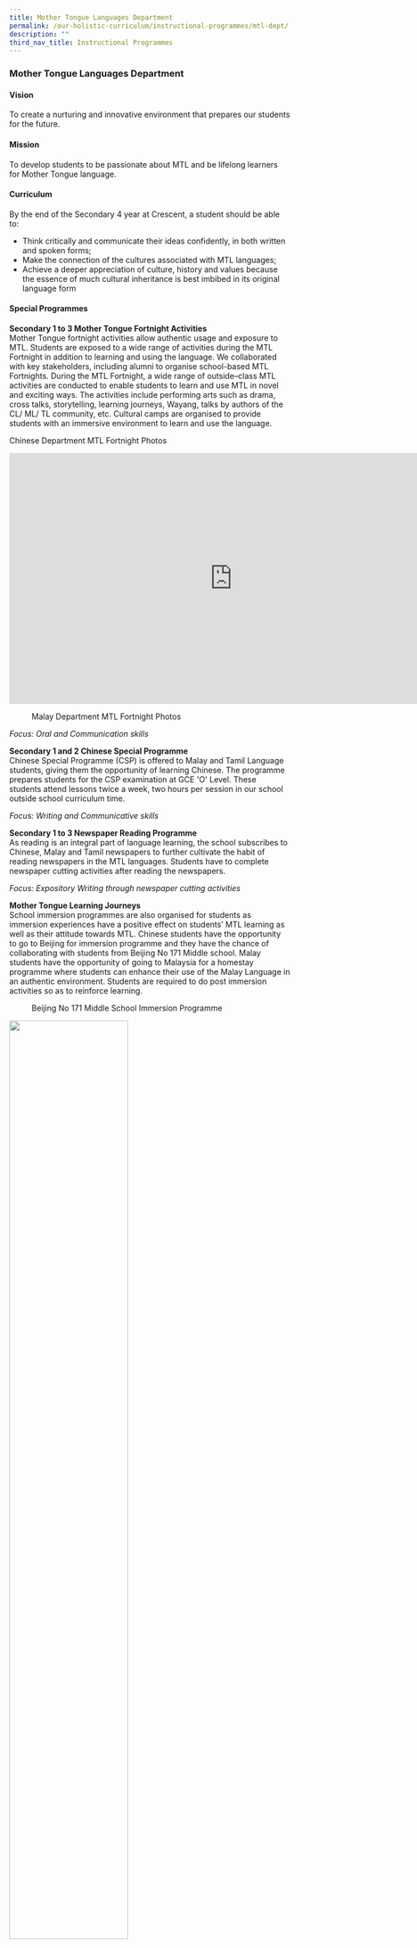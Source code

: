 ```yaml
---
title: Mother Tongue Languages Department
permalink: /our-holistic-curriculum/instructional-programmes/mtl-dept/
description: ""
third_nav_title: Instructional Programmes
---
```

### **Mother Tongue Languages Department**
#### **Vision**
To create a nurturing and innovative environment that prepares our students for the future.

#### **Mission**
To develop students to be passionate about MTL and be lifelong learners for Mother Tongue language.

#### **Curriculum**
By the end of the Secondary 4 year at Crescent, a student should be able to:
*   Think critically and communicate their ideas confidently, in both written and spoken forms;
*   Make the connection of the cultures associated with MTL languages;
*   Achieve a deeper appreciation of culture, history and values because the essence of much cultural inheritance is best imbibed in its original language form

#### **Special Programmes**
**Secondary 1 to 3 Mother Tongue Fortnight Activities**<br>
Mother Tongue fortnight activities allow authentic usage and exposure to MTL. Students are exposed to a wide range of activities during the MTL Fortnight in addition to learning and using the language. We collaborated with key stakeholders, including alumni to organise school-based MTL Fortnights. During the MTL Fortnight, a wide range of outside–class MTL activities are conducted to enable students to learn and use MTL in novel and exciting ways. The activities include performing arts such as drama, cross talks, storytelling, learning journeys, Wayang, talks by authors of the CL/ ML/ TL community, etc. Cultural camps are organised to provide students with an immersive environment to learn and use the language.



Chinese Department MTL Fortnight Photos

<iframe allowfullscreen="true" height="450" width="800" frameborder="0" src="https://docs.google.com/presentation/d/e/2PACX-1vSqvFTFS6aFQL4WLdspIUeTBU_fu8iD6gEOvEnpr7s3n5_eyWqZH_6Gzr4SRp6uwPEegE5aCvjWJaft/embed?start=false&amp;loop=false&amp;delayms=3000"></iframe>

<figure>
<figcaption>  Malay Department MTL Fortnight Photos
 </figcaption>
</figure>

_Focus:&nbsp;Oral and Communication skills_

**Secondary 1 and 2 Chinese Special Programme**<br>
Chinese Special Programme (CSP) is offered to Malay and Tamil Language students, giving them the opportunity of learning Chinese. The programme prepares students for the CSP examination at GCE 'O' Level. These students attend lessons twice a week, two hours per session in our school outside school curriculum time.

_Focus:&nbsp;Writing and Communicative skills_

**Secondary 1 to 3 Newspaper Reading Programme**<br>
As reading is an integral part of language learning, the school subscribes to Chinese, Malay and Tamil newspapers to further cultivate the habit of reading newspapers in the MTL languages. Students have to complete newspaper cutting activities after reading the newspapers.

_Focus:&nbsp;Expository Writing through newspaper cutting activities_

**Mother Tongue Learning Journeys**<br>
School immersion programmes are also organised for students as immersion experiences have a positive effect on students’ MTL learning as well as their attitude towards MTL. Chinese students have the opportunity to go to Beijing for immersion programme and they have the chance of collaborating with students from Beijing No 171 Middle school. Malay students have the opportunity of going to Malaysia for a homestay programme where students can enhance their use of the Malay Language in an authentic environment. Students are required to do post immersion activities so as to reinforce learning.

<figure>
	<figcaption>  Beijing No 171 Middle School Immersion Programme
 </figcaption>
</figure>

<img style="width:65%" src="/images/mtldept1.jpg">
<img style="width:65%" src="/images/mtldept2.jpg">
<img style="width:65%" src="/images/mtldept3.jpg">
<img style="width:65%" src="/images/mtldept4.jpg">

**Malay Community Outreach Programme**<br>
Crescent Girls' School Malay Language Department embarked on a community outreach programme entitled "Island Tales in conjunction with the National Library Board for the year 2013. The students prepared two different productions: "Kusu Island-The Untold Story" &amp; "Sisters' Island: Ties that Bind" for the community to enjoy at the Woodlands Regional Library and Tampines Regional Library.

Students presented these two special feature performances in Malay Language (with English subtitles). They also included an introduction to the Malay culture like the Dikir Barat (Malay Traditiona Chorale Singing) and Tarian (Traditional Malay Dance).

The students' strengths and forte in the cultural as well as Mother Tongue Language domains were much tapped on as they worked together on this community outreach project. They also received very positive feedback from members of the public for both performances and due recognition from the National Library Board for their efforts.

**Internal Competitions**<br>
Secondary 1 to 4 Chinese New Year decoration Competition<br>
Secondary 1 Chinese Storytelling Competition<br>
Secondary 2 Chinese Song Singing Competition<br>
Secondary 1 Tamil Drama Competition<br>
Secondary 1 to 3 Tamil Debate Competition<br>
Secondary 1 and 2 Tamil Singing Competition<br>
Secondary 1 and 2 Language Competition in IT<br>
Secondary 1 and 2 Malay Singing and Lyric Writing Competition<br>
Secondary 1 and 2 Malay Traditional Costume Competition

#### **Achievements**
**2016**<br>
**Malay Language Quatrain Competition in conjunction with Malay Language Month**
*   1st&nbsp;(Upper Sec)
*   2nd
*   3rd
*   2 consolation prizes (Lower Sec)

**Tamil Impromptu National Advertisement Competition**
*   2nd

**Tamil National Dance Competition**
*   3rd

**Tamil National Oratorical Speech**
*   1st&nbsp;(Upper Sec)
*   1st&nbsp;(Lower Sec)

**Tamil National Essay writing Competition**
*   Consolation prize

**Tamil National Singing Competition**
*   Consolation prize

**Tamil Oratorical Speech**
*   2nd